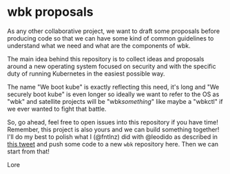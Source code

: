 # wbk proposals

As any other collaborative project, we want to draft some proposals before
producing code so that we can have some kind of common guidelines to understand
what we need and what are the components of wbk.

The main idea behind this repository is to collect ideas and proposals
around a new operating system focused on security and with the
specific duty of running Kubernetes in the easiest possible way.

The name "We boot kube" is exactly reflecting this need, it's long and "We securely boot kube" is
even longer so ideally we want to refer to the OS as "wbk" and satellite projects will be "wbk*something*"
like maybe a "wbkctl" if we ever wanted to fight that battle.


So, go ahead, feel free to open issues into this repository if you have time! Remember, this project
is also yours and we can build something together! I'll do my best to polish what I (@fntlnz) did with @leodido
as described in [this tweet](https://twitter.com/fntlnz/status/1264214108007784448?s=20) and push some code to a new `wbk` repository
here. Then we can start from that!


Lore

